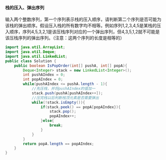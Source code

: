#### 栈的压入、弹出序列

输入两个整数序列，第一个序列表示栈的压入顺序，请判断第二个序列是否可能为该栈的弹出顺序。假设压入栈的所有数字均不相等。例如序列1,2,3,4,5是某栈的压入顺序，序列4,5,3,2,1是该压栈序列对应的一个弹出序列，但4,3,5,1,2就不可能是该压栈序列的弹出序列。（注意：这两个序列的长度是相等的）

```java
import java.util.ArrayList;
import java.util.Deque;
import java.util.LinkedList;
public class Solution {
    public boolean IsPopOrder(int[] pushA, int[] popA){
        Deque<Integer> stack = new LinkedList<Integer>();
        int pushAIndex = 0;
        int popAIndex = 0;
        while(pushAIndex <= pushA.length - 1){
            //先压栈，并将pushAIndex的值加一
            stack.push(pushA[pushAIndex++]);
            //压完栈以后判断栈顶元素是否需要弹出
            while(!stack.isEmpty()){
                if(stack.peek() == popA[popAIndex}){
                    stack.pop();
                    popAIndex++;
                }else{
                    break;
                }
            }
        }
        return popA.length == popAIndex;
    }
}


```